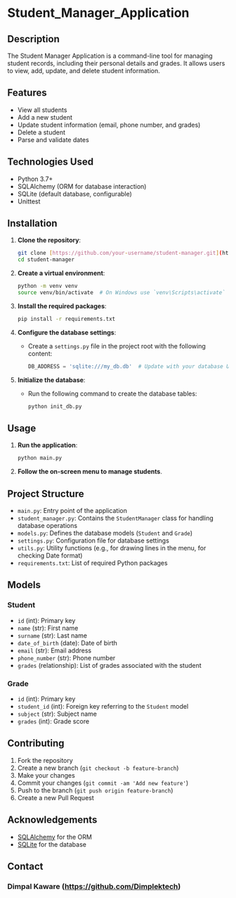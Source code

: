 # Student_Manager_Application

## Description

The Student Manager Application is a command-line tool for managing student records, including their personal details and grades. It allows users to view, add, update, and delete student information.

## Features

- View all students
- Add a new student
- Update student information (email, phone number, and grades)
- Delete a student
- Parse and validate dates

## Technologies Used

- Python 3.7+
- SQLAlchemy (ORM for database interaction)
- SQLite (default database, configurable)
- Unittest

## Installation

1. **Clone the repository**:

    ```bash
    git clone [https://github.com/your-username/student-manager.git](https://github.com/Dimplektech/Student_Manager_Application.git)
    cd student-manager
    ```

2. **Create a virtual environment**:

    ```bash
    python -m venv venv
    source venv/bin/activate  # On Windows use `venv\Scripts\activate`
    ```

3. **Install the required packages**:

    ```bash
    pip install -r requirements.txt
    ```

4. **Configure the database settings**:

    - Create a `settings.py` file in the project root with the following content:

        ```python
        DB_ADDRESS = 'sqlite:///my_db.db'  # Update with your database URL if using a different database
        ```

5. **Initialize the database**:

    - Run the following command to create the database tables:

        ```bash
        python init_db.py
        ```

## Usage

1. **Run the application**:

    ```bash
    python main.py
    ```

2. **Follow the on-screen menu to manage students**.

## Project Structure

- `main.py`: Entry point of the application
- `student_manager.py`: Contains the `StudentManager` class for handling database operations
- `models.py`: Defines the database models (`Student` and `Grade`)
- `settings.py`: Configuration file for database settings
- `utils.py`: Utility functions (e.g., for drawing lines in the menu, for checking Date format)
- `requirements.txt`: List of required Python packages

## Models

### Student

- `id` (int): Primary key
- `name` (str): First name
- `surname` (str): Last name
- `date_of_birth` (date): Date of birth
- `email` (str): Email address
- `phone_number` (str): Phone number
- `grades` (relationship): List of grades associated with the student

### Grade

- `id` (int): Primary key
- `student_id` (int): Foreign key referring to the `Student` model
- `subject` (str): Subject name
- `grades` (int): Grade score


## Contributing

1. Fork the repository
2. Create a new branch (`git checkout -b feature-branch`)
3. Make your changes
4. Commit your changes (`git commit -am 'Add new feature'`)
5. Push to the branch (`git push origin feature-branch`)
6. Create a new Pull Request

## Acknowledgements

- [SQLAlchemy](https://www.sqlalchemy.org/) for the ORM
- [SQLite](https://www.sqlite.org/) for the database

## Contact

### Dimpal Kaware (https://github.com/Dimplektech)
